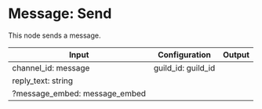 # Message: Send

This node sends a message.

| Input                         | Configuration      | Output            |
| ---------------               | --------------     | -------------     |
| channel_id: message           | guild_id: guild_id |                   |
| reply_text: string            |                    |                   |
| ?message_embed: message_embed |                    |                   |
